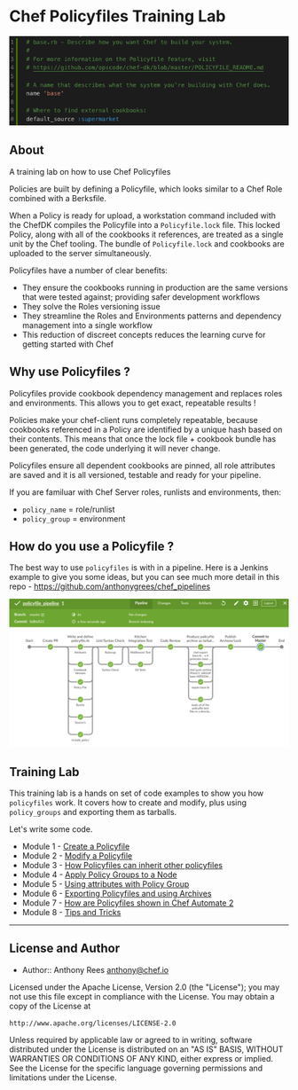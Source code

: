 # Chef Policyfiles Training Lab
![Policyfile](/images/policyfile.png)
## About
A training lab on how to use Chef Policyfiles

Policies are built by defining a Policyfile, which looks similar to a Chef Role combined with a Berksfile. 

When a Policy is ready for upload, a workstation command included with the ChefDK compiles the Policyfile into a ```Policyfile.lock``` file. This locked Policy, along with all of the cookbooks it references, are treated as a single unit by the Chef tooling. The bundle of ```Policyfile.lock``` and cookbooks are uploaded to the server simultaneously. 

Policyfiles have a number of clear benefits:
 - They ensure the cookbooks running in production are the same versions that were tested against; providing safer development workflows
 - They solve the Roles versioning issue
 - They streamline the Roles and Environments patterns and dependency management into a single workflow
 - This reduction of discreet concepts reduces the learning curve for getting started with Chef

## Why use Policyfiles ?
Policyfiles provide cookbook dependency management and replaces roles and environments. This allows you to get exact, repeatable results !

Policies make your chef-client runs completely repeatable, because cookbooks referenced in a Policy are identified by a unique hash based on their contents. This means that once the lock file + cookbook bundle has been generated, the code underlying it will never change.

Policyfiles ensure all dependent cookbooks are pinned, all role attributes are saved and it is all versioned, testable and ready for your pipeline.

If you are familuar with Chef Server roles, runlists and environments, then:
- ```policy_name```  = role/runlist 
- ```policy_group``` = environment

## How do you use a Policyfile ?
The best way to use ```policyfiles``` is with in a pipeline.  Here is a Jenkins example to give you some ideas, but you can see much more detail in this repo - https://github.com/anthonygrees/chef_pipelines

![Cookbook Pipeline](https://github.com/anthonygrees/chef_pipelines/blob/master/images/policyfile_pipeline.png)

## Training Lab
This training lab is a hands on set of code examples to show you how ```policyfiles``` work.  It covers how to create and modify, plus using ```policy_groups``` and exporting them as tarballs.

Let's write some code.

- Module 1 - <a href="https://github.com/anthonygrees/policyfiles_training/blob/master/module/part_a.md">Create a Policyfile</a>
- Module 2 - <a href="https://github.com/anthonygrees/policyfiles_training/blob/master/module/part_b.md">Modify a Policyfile</a>
- Module 3 - <a href="https://github.com/anthonygrees/policyfiles_training/blob/master/module/part_c.md">How Policyfiles can inherit other policyfiles</a>
- Module 4 - <a href="https://github.com/anthonygrees/policyfiles_training/blob/master/module/part_d.md">Apply Policy Groups to a Node</a>
- Module 5 - <a href="https://github.com/anthonygrees/policyfiles_training/blob/master/module/part_e.md">Using attributes with Policy Group</a>
- Module 6 - <a href="https://github.com/anthonygrees/policyfiles_training/blob/master/module/part_f.md">Exporting Policyfiles and using Archives</a>
- Module 7 - <a href="https://github.com/anthonygrees/policyfiles_training/blob/master/module/part_y.md">How are Policyfiles shown in Chef Automate 2</a>
- Module 8 - <a href="https://github.com/anthonygrees/policyfiles_training/blob/master/module/part_z.md">Tips and Tricks</a>

---
## License and Author

* Author:: Anthony Rees <anthony@chef.io>

Licensed under the Apache License, Version 2.0 (the "License");
you may not use this file except in compliance with the License.
You may obtain a copy of the License at

    http://www.apache.org/licenses/LICENSE-2.0

Unless required by applicable law or agreed to in writing, software
distributed under the License is distributed on an "AS IS" BASIS,
WITHOUT WARRANTIES OR CONDITIONS OF ANY KIND, either express or implied.
See the License for the specific language governing permissions and
limitations under the License.
